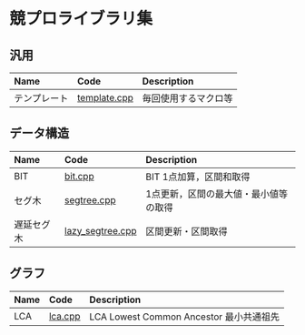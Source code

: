 # 競プロライブラリ集

## 汎用
| Name | Code | Description |
| :-- | :-- | :-- |
| テンプレート | [template.cpp](template.cpp) | 毎回使用するマクロ等 |

## データ構造

| Name | Code | Description |
| :-- | :-- | :-- |
| BIT | [bit.cpp](bit.cpp) | BIT 1点加算，区間和取得 |
| セグ木 | [segtree.cpp](segtree.cpp) | 1点更新，区間の最大値・最小値等の取得 |
| 遅延セグ木 | [lazy_segtree.cpp](lazy_segtree.cpp) | 区間更新・区間取得 |

## グラフ
| Name | Code | Description |
| :-- | :-- | :-- |
| LCA | [lca.cpp](lca.cpp) | LCA Lowest Common Ancestor 最小共通祖先 |


